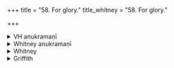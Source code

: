 +++
title = "58. For glory."
title_whitney = "58. For glory."

+++

<details><summary>VH anukramaṇī</summary>

यशः प्राप्तिः।  
१-३ अथर्वा (यशस्कामः)। बृहस्पतिः, १-२ इन्द्रः, द्यावापृथिवि, सविता, ३ अग्निः, इन्द्रः, सोमः। १ जगती, २ प्रस्तारपङ्क्तिः, ३ अनुष्टुप्।
</details>

<details><summary>Whitney anukramaṇī</summary>

[Atharvan (yaśaskāmaḥ).—mantroktadevatyam. bārhaspatyam. 1. jagatī; 2. prastārapan̄kti; 3. anuṣṭubh.]
</details>



<details><summary>Whitney</summary>

### Comment
Found also, except vs. 3, in Pāipp. xix. The hymn is reckoned (note to Kāuś. 13. 1) to the varcasya gaṇa, and is employed (59. 9) among the kāmya ceremonies by one desiring glory; also (139. 15), in the introduction to Vedic study (utsarjanakarmaṇi, comm.), it appears with various other hymns (vi. 38, 39, etc.), with an oblation to Agni.


### Translations
Translated: Ludwig, p. 240; Griffith, i. 277.
</details>

<details><summary>Griffith</summary>

A priest's prayer for power and glory
</details>
